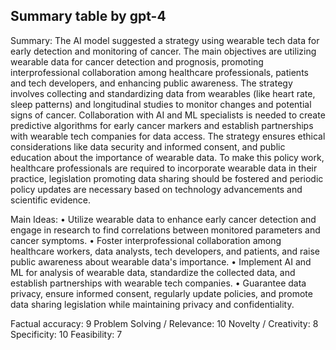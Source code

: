 ## Summary table by gpt-4
Summary: 
The AI model suggested a strategy using wearable tech data for early detection and monitoring of cancer. The main objectives are utilizing wearable data for cancer detection and prognosis, promoting interprofessional collaboration among healthcare professionals, patients and tech developers, and enhancing public awareness. The strategy involves collecting and standardizing data from wearables (like heart rate, sleep patterns) and longitudinal studies to monitor changes and potential signs of cancer. Collaboration with AI and ML specialists is needed to create predictive algorithms for early cancer markers and establish partnerships with wearable tech companies for data access. The strategy ensures ethical considerations like data security and informed consent, and public education about the importance of wearable data. To make this policy work, healthcare professionals are required to incorporate wearable data in their practice, legislation promoting data sharing should be fostered and periodic policy updates are necessary based on technology advancements and scientific evidence.

Main Ideas: 
• Utilize wearable data to enhance early cancer detection and engage in research to find correlations between monitored parameters and cancer symptoms.
• Foster interprofessional collaboration among healthcare workers, data analysts, tech developers, and patients, and raise public awareness about wearable data's importance.
• Implement AI and ML for analysis of wearable data, standardize the collected data, and establish partnerships with wearable tech companies.
• Guarantee data privacy, ensure informed consent, regularly update policies, and promote data sharing legislation while maintaining privacy and confidentiality.

Factual accuracy: 9
Problem Solving / Relevance: 10
Novelty / Creativity: 8
Specificity: 10
Feasibility: 7